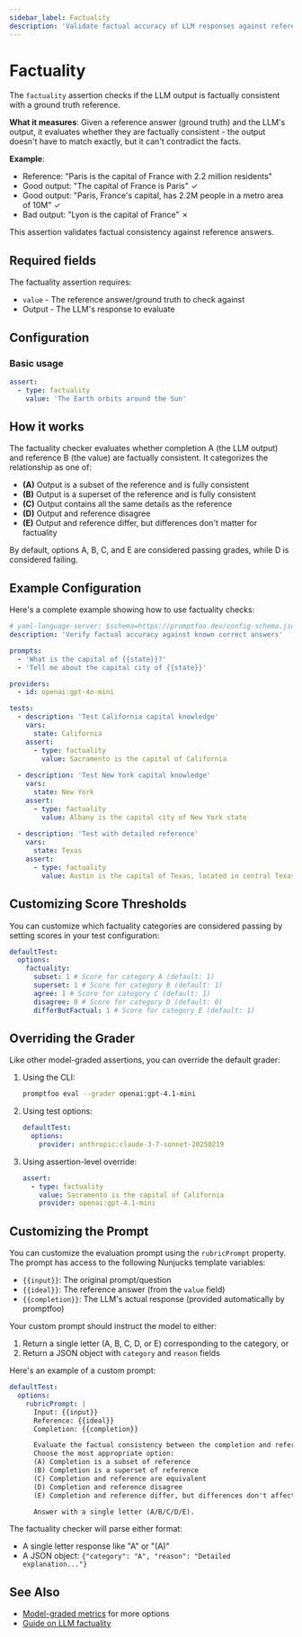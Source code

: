 ```yaml
---
sidebar_label: Factuality
description: 'Validate factual accuracy of LLM responses against reference answers'
---
```


# Factuality

The `factuality` assertion checks if the LLM output is factually consistent with a ground truth reference.

**What it measures**: Given a reference answer (ground truth) and the LLM's output, it evaluates whether they are factually consistent - the output doesn't have to match exactly, but it can't contradict the facts.

**Example**:

- Reference: "Paris is the capital of France with 2.2 million residents"
- Good output: "The capital of France is Paris" ✓
- Good output: "Paris, France's capital, has 2.2M people in a metro area of 10M" ✓
- Bad output: "Lyon is the capital of France" ✗

This assertion validates factual consistency against reference answers.

## Required fields

The factuality assertion requires:

- `value` - The reference answer/ground truth to check against
- Output - The LLM's response to evaluate

## Configuration

### Basic usage

```yaml
assert:
  - type: factuality
    value: 'The Earth orbits around the Sun'
```

## How it works

The factuality checker evaluates whether completion A (the LLM output) and reference B (the value) are factually consistent. It categorizes the relationship as one of:

- **(A)** Output is a subset of the reference and is fully consistent
- **(B)** Output is a superset of the reference and is fully consistent
- **(C)** Output contains all the same details as the reference
- **(D)** Output and reference disagree
- **(E)** Output and reference differ, but differences don't matter for factuality

By default, options A, B, C, and E are considered passing grades, while D is considered failing.

## Example Configuration

Here's a complete example showing how to use factuality checks:

```yaml title="promptfooconfig.yaml"
# yaml-language-server: $schema=https://promptfoo.dev/config-schema.json
description: 'Verify factual accuracy against known correct answers'

prompts:
  - 'What is the capital of {{state}}?'
  - 'Tell me about the capital city of {{state}}'

providers:
  - id: openai:gpt-4o-mini

tests:
  - description: 'Test California capital knowledge'
    vars:
      state: California
    assert:
      - type: factuality
        value: Sacramento is the capital of California
        
  - description: 'Test New York capital knowledge'
    vars:
      state: New York
    assert:
      - type: factuality
        value: Albany is the capital city of New York state
        
  - description: 'Test with detailed reference'
    vars:
      state: Texas
    assert:
      - type: factuality
        value: Austin is the capital of Texas, located in central Texas with a population of about 965,000
```

## Customizing Score Thresholds

You can customize which factuality categories are considered passing by setting scores in your test configuration:

```yaml
defaultTest:
  options:
    factuality:
      subset: 1 # Score for category A (default: 1)
      superset: 1 # Score for category B (default: 1)
      agree: 1 # Score for category C (default: 1)
      disagree: 0 # Score for category D (default: 0)
      differButFactual: 1 # Score for category E (default: 1)
```

## Overriding the Grader

Like other model-graded assertions, you can override the default grader:

1. Using the CLI:

   ```sh
   promptfoo eval --grader openai:gpt-4.1-mini
   ```

2. Using test options:

   ```yaml
   defaultTest:
     options:
       provider: anthropic:claude-3-7-sonnet-20250219
   ```

3. Using assertion-level override:

   ```yaml
   assert:
     - type: factuality
       value: Sacramento is the capital of California
       provider: openai:gpt-4.1-mini
   ```

## Customizing the Prompt

You can customize the evaluation prompt using the `rubricPrompt` property. The prompt has access to the following Nunjucks template variables:

- `{{input}}`: The original prompt/question
- `{{ideal}}`: The reference answer (from the `value` field)
- `{{completion}}`: The LLM's actual response (provided automatically by promptfoo)

Your custom prompt should instruct the model to either:

1. Return a single letter (A, B, C, D, or E) corresponding to the category, or
2. Return a JSON object with `category` and `reason` fields

Here's an example of a custom prompt:

```yaml
defaultTest:
  options:
    rubricPrompt: |
      Input: {{input}}
      Reference: {{ideal}}
      Completion: {{completion}}

      Evaluate the factual consistency between the completion and reference.
      Choose the most appropriate option:
      (A) Completion is a subset of reference
      (B) Completion is a superset of reference
      (C) Completion and reference are equivalent
      (D) Completion and reference disagree
      (E) Completion and reference differ, but differences don't affect factuality

      Answer with a single letter (A/B/C/D/E).
```

The factuality checker will parse either format:

- A single letter response like "A" or "(A)"
- A JSON object: `{"category": "A", "reason": "Detailed explanation..."}`

## See Also

- [Model-graded metrics](/docs/configuration/expected-outputs/model-graded) for more options
- [Guide on LLM factuality](/docs/guides/factuality-eval)

